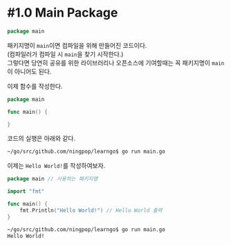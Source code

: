 # #1.0 Main Package

``` go
package main
```

패키지명이 `main`이면 컴파일을 위해 만들어진 코드이다.<br/>
(컴파일러가 컴파일 시 `main`을 찾기 시작한다.)<br/>
그렇다면 당연히 공유를 위한 라이브러리나 오픈소스에 기여할때는 꼭 패키지명이 `main`이 아니어도 된다.<br/>

이제 함수를 작성한다.<br/>
``` go
package main

func main() {

}
```

코드의 실행은 아래와 같다.<br/>
``` bash
~/go/src/github.com/ningpop/learngo$ go run main.go
```

이제는 `Hello World!`를 작성하여보자.<br/>
``` go
package main // 사용하는 패키지명

import "fmt"

func main() {
	fmt.Println("Hello World!") // Hello World 출력
}
```

``` bash
~/go/src/github.com/ningpop/learngo$ go run main.go
Hello World!
```